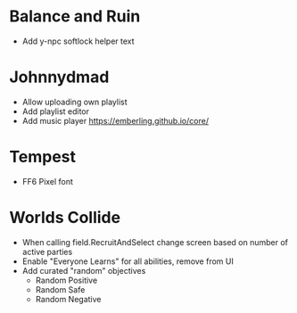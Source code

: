 # Balance and Ruin

- Add y-npc softlock helper text

# Johnnydmad

- Allow uploading own playlist
- Add playlist editor
- Add music player https://emberling.github.io/core/

# Tempest

- FF6 Pixel font 

# Worlds Collide

- When calling field.RecruitAndSelect change screen based on number of active parties
- Enable "Everyone Learns" for all abilities, remove from UI
- Add curated "random" objectives
  - Random Positive
  - Random Safe
  - Random Negative
